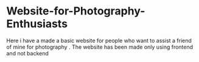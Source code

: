 # Website-for-Photography-Enthusiasts
Here i have a made a basic website for people who want to assist a friend of mine for photography . The website has been made only using frontend and not backend
